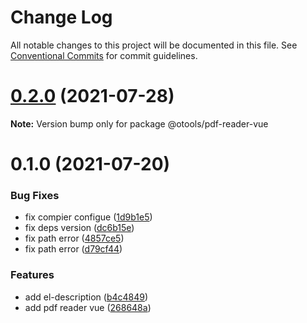 # Change Log

All notable changes to this project will be documented in this file.
See [Conventional Commits](https://conventionalcommits.org) for commit guidelines.

# [0.2.0](https://github.com/owenvip/outils/compare/v0.1.3...v0.2.0) (2021-07-28)

**Note:** Version bump only for package @otools/pdf-reader-vue





# 0.1.0 (2021-07-20)


### Bug Fixes

* fix compier configue ([1d9b1e5](https://github.com/owenvip/outils/commit/1d9b1e57e4edc3d48489cb4e7d1b32a7d31a071c))
* fix deps version ([dc6b15e](https://github.com/owenvip/outils/commit/dc6b15e606ec5eb70b9cc9176a125bbc2682a863))
* fix path error ([4857ce5](https://github.com/owenvip/outils/commit/4857ce523991fab48fbce78e302dec7aa9f63b22))
* fix path error ([d79cf44](https://github.com/owenvip/outils/commit/d79cf44adba49064388e5e02463889cf10c14be1))


### Features

* add el-description ([b4c4849](https://github.com/owenvip/outils/commit/b4c48494a6979dd2c01d54f3d191aa35f4b302f3))
* add pdf reader vue ([268648a](https://github.com/owenvip/outils/commit/268648a58e4166e60decb370c23a43549160b4f4))
